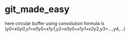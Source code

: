 # git_made_easy
here circular buffer using convolution formula is (y0=x0*y0,y1=x0*y0+x1*y1,y2=x0*y0+x1*y1+x2*y2,y3=...,y4,...)

